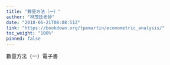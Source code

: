 ```yaml
---
title: "數量方法（一）"
author: "林茂廷老師"
date: "2018-06-21T08:08:51Z"
link: "https://bookdown.org/tpemartin/econometric_analysis/"
toc_weight: "100%"
pinned: false
---
```


數量方法（一）電子書
